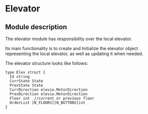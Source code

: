 # Elevator

## Module description

The elevator module has responsibility over the local elevator.

Its main functionality is to create and Initialize the elevator object representing the local elevator, as well as updating it when needed.

The elevator structure looks like follows:

```
type Elev struct {
  Id string
  CurrState State
  PrevState State
  CurrDirection elevio.MotorDirection
  PrevDirection elevio.MotorDirection
  Floor int  //current or previous floor
  OrderList [N_FLOORS][N_BUTTONS]int
}
``` 



